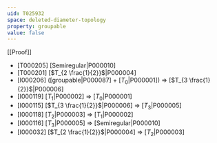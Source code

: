 ```yaml
---
uid: T025932
space: deleted-diameter-topology
property: groupable
value: false
---
```

[[Proof]]

* [T000205] [Semiregular|P000010]
* [T000201] [$T_{2 \frac{1}{2}}$|P000004]
* [I000206] ([groupable|P000087] + [$T_0$|P000001]) => [$T_{3 \frac{1}{2}}$|P000006]
* [I000119] [$T_1$|P000002] => [$T_0$|P000001]
* [I000115] [$T_{3 \frac{1}{2}}$|P000006] => [$T_3$|P000005]
* [I000118] [$T_2$|P000003] => [$T_1$|P000002]
* [I000116] [$T_3$|P000005] => [Semiregular|P000010]
* [I000032] [$T_{2 \frac{1}{2}}$|P000004] => [$T_2$|P000003]

